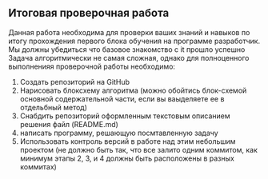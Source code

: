 ## Итоговая проверочная работа
Данная работа необходима для проверки ваших знаний и навыков по итогу прохождения первого блока обучения на программе разработчик. Мы должны убедиться что базовое знакомство с it прошло успешно
Задача алгоритмически не самая сложная, однако для полноценного выполненияя проверочной работы необходимо:
1. Создать репозиторий на GitHub
2. Нарисовать блоксхему алгоритма (можно обойтись блок-схемой основной содержательной части, если вы ваыделяете ее в отдельбный метод)
3. Снабдить репозиторий оформленным текстовым описанием решения файл (README.md)
4. написать программу, решающую посмтавленную задачу
5. Использовать контроль версий в работе над этим небольшим проектом (не должно быть так, что все залито одним коммитом, как минимум этапы 2, 3, и 4 должны быть расположены в разных коммитах)

